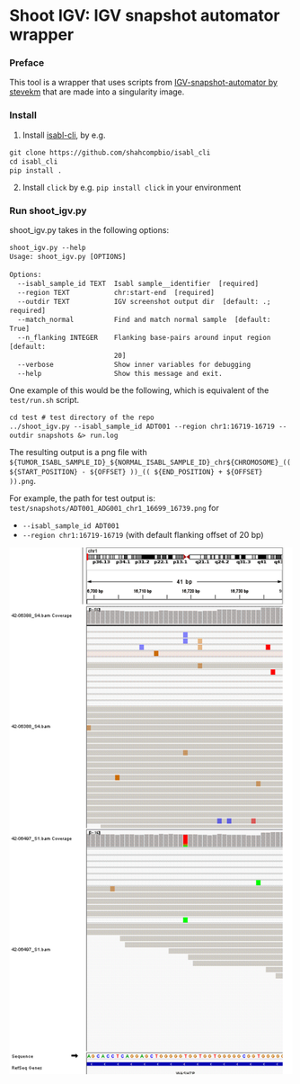 # Shoot IGV: IGV snapshot automator wrapper

### Preface

This tool is a wrapper that uses scripts from [IGV-snapshot-automator by stevekm](https://github.com/stevekm/IGV-snapshot-automator) that are made into a singularity image.

### Install

1. Install [isabl-cli](https://github.com/shahcompbio/isabl_cli), by e.g.
```
git clone https://github.com/shahcompbio/isabl_cli
cd isabl_cli
pip install .
```

2. Install `click` by e.g. `pip install click` in your environment

### Run shoot_igv.py

shoot_igv.py takes in the following options:

```
shoot_igv.py --help
Usage: shoot_igv.py [OPTIONS]

Options:
  --isabl_sample_id TEXT  Isabl sample__identifier  [required]
  --region TEXT           chr:start-end  [required]
  --outdir TEXT           IGV screenshot output dir  [default: .; required]
  --match_normal          Find and match normal sample  [default: True]
  --n_flanking INTEGER    Flanking base-pairs around input region  [default:
                          20]
  --verbose               Show inner variables for debugging
  --help                  Show this message and exit.
```

One example of this would be the following, which is equivalent of the `test/run.sh` script.
```
cd test # test directory of the repo
../shoot_igv.py --isabl_sample_id ADT001 --region chr1:16719-16719 --outdir snapshots &> run.log
```

The resulting output is a png file with `${TUMOR_ISABL_SAMPLE_ID}_${NORMAL_ISABL_SAMPLE_ID}_chr${CHROMOSOME}_(( ${START_POSITION} - ${OFFSET} ))_(( ${END_POSITION} + ${OFFSET} )).png`.

For example, the path for test output is: `test/snapshots/ADT001_ADG001_chr1_16699_16739.png` for 
- `--isabl_sample_id ADT001` 
- `--region chr1:16719-16719` (with default flanking offset of 20 bp)

![test/snapshots/ADT001_ADG001_chr1_16699_16739.png](test/snapshots/ADT001_ADG001_chr1_16699_16739.png)
